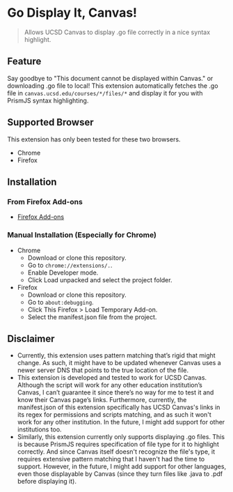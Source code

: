 # Go Display It, Canvas!

> Allows UCSD Canvas to display .go file correctly in a nice syntax highlight.

## Feature
Say goodbye to "This document cannot be displayed within Canvas." or downloading .go file to local! This extension automatically fetches the .go file in `canvas.ucsd.edu/courses/*/files/*` and display it for you with PrismJS syntax highlighting.

## Supported Browser
This extension has only been tested for these two browsers.
- Chrome
- Firefox

## Installation
### From Firefox Add-ons
- [Firefox Add-ons](https://addons.mozilla.org/en-US/firefox/addon/go-display-it-canvas/)

### Manual Installation (Especially for Chrome)
- Chrome
  - Download or clone this repository.
  - Go to `chrome://extensions/.`.
  - Enable Developer mode.
  - Click Load unpacked and select the project folder.
- Firefox
  - Download or clone this repository.
  - Go to `about:debugging`.
  - Click This Firefox > Load Temporary Add-on.
  - Select the manifest.json file from the project.

## Disclaimer
- Currently, this extension uses pattern matching that’s rigid that might change. As such, it might have to be updated whenever Canvas uses a newer server DNS that points to the true location of the file.
- This extension is developed and tested to work for UCSD Canvas. Although the script will work for any other education institution’s Canvas, I can’t guarantee it since there’s no way for me to test it and know their Canvas page’s links. Furthermore, currently, the manifest.json of this extension specifically has UCSD Canvas's links in its regex for permissions and scripts matching, and as such it won't work for any other institution. In the future, I might add support for other institutions too.
- Similarly, this extension currently only supports displaying .go files. This is because PrismJS requires specification of file type for it to highlight correctly. And since Canvas itself doesn't recognize the file's type, it requires extensive pattern matching that I haven't had the time to support. However, in the future, I might add support for other languages, even those displayable by Canvas (since they turn files like .java to .pdf before displaying it).
